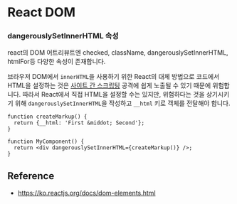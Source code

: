 # React DOM

### dangerouslySetInnerHTML 속성

react의 DOM 어트리뷰트엔 checked, className, dangerouslySetInnerHTML, htmlFor등 다양한 속성이 존재합니다.

브라우저 DOM에서 `innerHTML`을 사용하기 위한 React의 대체 방법으로 코드에서 HTML을 설정하는 것은 [사이트 간 스크립팅](https://ko.wikipedia.org/wiki/사이트_간_스크립팅) 공격에 쉽게 노출될 수 있기 때문에 위험합니다. 따라서 React에서 직접 HTML을 설정할 수는 있지만, 위험하다는 것을 상기시키기 위해 `dangerouslySetInnerHTML`을 작성하고 `__html` 키로 객체를 전달해야 합니다.

```react
function createMarkup() {
  return {__html: 'First &middot; Second'};
}

function MyComponent() {
  return <div dangerouslySetInnerHTML={createMarkup()} />;
}

```



## Reference

- https://ko.reactjs.org/docs/dom-elements.html